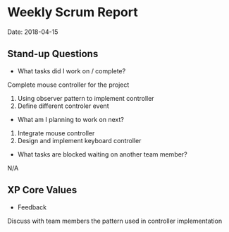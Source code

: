 # Weekly Scrum Report

Date: 2018-04-15

## Stand-up Questions

- What tasks did I work on / complete?

Complete mouse controller for the project 
1. Using observer pattern to implement controller
2. Define different controler event

- What am I planning to work on next?

1. Integrate mouse controller
2. Design and implement keyboard controller

- What tasks are blocked waiting on another team member?

N/A

## XP Core Values

- Feedback

Discuss with team members the pattern used in controller implementation
